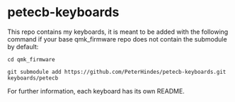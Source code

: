 # petecb-keyboards

This repo contains my keyboards, it is meant to be added with the following command if your base qmk_firmware repo does not contain the submodule by default:

```
cd qmk_firmware

git submodule add https://github.com/PeterHindes/petecb-keyboards.git keyboards/petecb
```

For further information, each keyboard has its own README.
